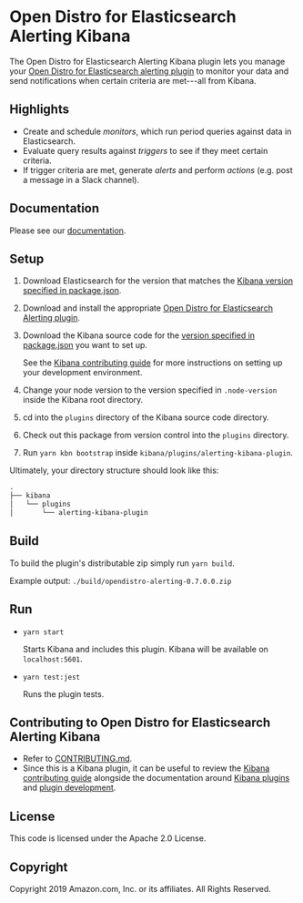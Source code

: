 # Open Distro for Elasticsearch Alerting Kibana

The Open Distro for Elasticsearch Alerting Kibana plugin lets you manage your [Open Distro for Elasticsearch alerting plugin](https://github.com/opendistro-for-elasticsearch/alerting) to monitor your data and send notifications when certain criteria are met---all from Kibana.


## Highlights

- Create and schedule *monitors*, which run period queries against data in Elasticsearch.
- Evaluate query results against *triggers* to see if they meet certain criteria.
- If trigger criteria are met, generate *alerts* and perform *actions* (e.g. post a message in a Slack channel).


## Documentation

Please see our [documentation](https://opendistro.github.io/for-elasticsearch-docs/).


## Setup

1. Download Elasticsearch for the version that matches the [Kibana version specified in package.json](./package.json#L9).
1. Download and install the appropriate [Open Distro for Elasticsearch Alerting plugin](https://github.com/opendistro-for-elasticsearch/alerting).
1. Download the Kibana source code for the [version specified in package.json](./package.json#L9) you want to set up.

   See the [Kibana contributing guide](https://github.com/elastic/kibana/blob/master/CONTRIBUTING.md#setting-up-your-development-environment) for more instructions on setting up your development environment.
   
1. Change your node version to the version specified in `.node-version` inside the Kibana root directory.
1. cd into the `plugins` directory of the Kibana source code directory.
1. Check out this package from version control into the `plugins` directory.
1. Run `yarn kbn bootstrap` inside `kibana/plugins/alerting-kibana-plugin`.

Ultimately, your directory structure should look like this:

```md
.
├── kibana
│   └── plugins
│       └── alerting-kibana-plugin
```


## Build

To build the plugin's distributable zip simply run `yarn build`.

Example output: `./build/opendistro-alerting-0.7.0.0.zip`


## Run

- `yarn start`

  Starts Kibana and includes this plugin. Kibana will be available on `localhost:5601`.

- `yarn test:jest`

  Runs the plugin tests.


## Contributing to Open Distro for Elasticsearch Alerting Kibana

- Refer to [CONTRIBUTING.md](./CONTRIBUTING.md).
- Since this is a Kibana plugin, it can be useful to review the [Kibana contributing guide](https://github.com/elastic/kibana/blob/master/CONTRIBUTING.md) alongside the documentation around [Kibana plugins](https://www.elastic.co/guide/en/kibana/master/kibana-plugins.html) and [plugin development](https://www.elastic.co/guide/en/kibana/master/plugin-development.html).



## License

This code is licensed under the Apache 2.0 License. 

## Copyright

Copyright 2019 Amazon.com, Inc. or its affiliates. All Rights Reserved.

